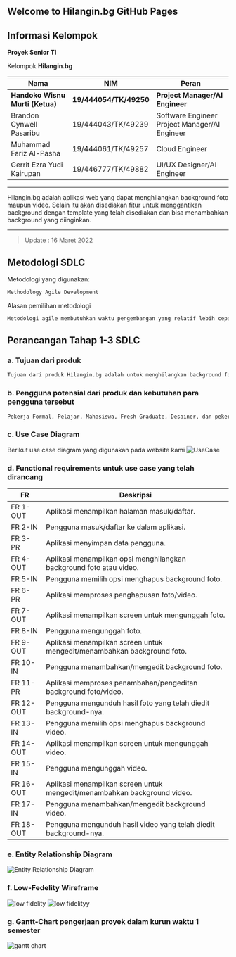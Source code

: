 ## Welcome to Hilangin.bg GitHub Pages

## Informasi Kelompok

**Proyek Senior TI**

Kelompok **Hilangin.bg**

|Nama|NIM|Peran|
|---|---|---|
|**Handoko Wisnu Murti (Ketua)**|**19/444054/TK/49250**|**Project Manager/AI Engineer**|
|Brandon Cynwell Pasaribu|19/444043/TK/49239|Software Engineer Project Manager/AI Engineer|
|Muhammad Fariz Al-Pasha|19/444061/TK/49257|Cloud Engineer|
|Gerrit Ezra Yudi Kairupan|19/446777/TK/49882|UI/UX Designer/AI Engineer|
___
Hilangin.bg adalah aplikasi web yang dapat menghilangkan background foto maupun video. Selain itu akan disediakan fitur untuk menggantikan background dengan template yang telah disediakan dan bisa menambahkan background yang diinginkan.
____
>Update : 16 Maret 2022

## Metodologi SDLC
Metodologi yang digunakan:
```markdown
Methodology Agile Development 
```
Alasan pemilihan metodologi
```markdown
Metodologi agile membutuhkan waktu pengembangan yang relatif lebih cepat dan tidak membutuhkan resource yang terlalu besar. Selain itu, dari sudut pandang pengguna, metodologi agile lebih adaptif ketika terdapat umpan balik dari pengguna sehingga bisa bisa langsung diperbaiki. Pengembangan yang dilakukan pada metodologi agile terfokus pada fitur-fitur prioritas terlebih dahulu sehingga tim pengembang pun bisa lebih nyaman dan fokus dalam proses pengembangannya. 
```
## Perancangan Tahap 1-3 SDLC
### a. Tujuan dari produk
```markdown
Tujuan dari produk Hilangin.bg adalah untuk menghilangkan background foto atau video. Background foto atau video yang telah dihilangkan juga bisa ditambahkan dengan template background baru sesuai keinginan. Tujuan lain dari produk ini adalah kecepatan waktu dalam menghilangkan background pada entitas yang diinginkan karena tidak memerlukan pengeditan yang rumit dan lama.
```
### b. Pengguna potensial dari produk dan kebutuhan para pengguna tersebut
```markdown
Pekerja Formal, Pelajar, Mahasiswa, Fresh Graduate, Desainer, dan pekerja kreatif.
```
### c. Use Case Diagram
Berikut use case diagram yang digunakan pada website kami
![UseCase](https://user-images.githubusercontent.com/83200319/158609932-89689e1e-6b6b-40be-8481-d96fb0b10b71.jpeg)



### d. Functional requirements untuk use case yang telah dirancang
|FR|Deskripsi|
|----|----|
|FR 1-OUT|Aplikasi menampilkan halaman masuk/daftar.|
|FR 2-IN|Pengguna masuk/daftar ke dalam aplikasi.|
|FR 3-PR|Aplikasi menyimpan data pengguna.|
|FR 4-OUT|Aplikasi menampilkan opsi menghilangkan background foto atau video.|
|FR 5-IN|Pengguna memilih opsi menghapus background foto.|
|FR 6-PR|Aplikasi memproses penghapusan foto/video.|
|FR 7-OUT|Aplikasi menampilkan screen untuk mengunggah foto.|
|FR 8-IN|Pengguna mengunggah foto.|
|FR 9-OUT|Aplikasi menampilkan screen untuk mengedit/menambahkan background foto.|
|FR 10-IN|Pengguna menambahkan/mengedit background foto.|
|FR 11-PR|Aplikasi memproses penambahan/pengeditan background foto/video.|
|FR 12-OUT|Pengguna mengunduh hasil foto yang telah diedit background-nya.|
|FR 13-IN|Pengguna memilih opsi menghapus background video.|
|FR 14-OUT|Aplikasi menampilkan screen untuk mengunggah video.|
|FR 15-IN|Pengguna mengunggah video.|
|FR 16-OUT|Aplikasi menampilkan screen untuk mengedit/menambahkan background video.|
|FR 17-IN|Pengguna menambahkan/mengedit background video.|
|FR 18-OUT|Pengguna mengunduh hasil video yang telah diedit background-nya.|


### e. Entity Relationship Diagram

![Entity Relationship Diagram](https://user-images.githubusercontent.com/83200319/158611971-346dbc04-539c-4cbd-94f1-65d81c6ffdf3.jpeg)


### f. Low-Fedelity Wireframe

![low fidelity](https://user-images.githubusercontent.com/83200319/158612586-21bdebbe-1b95-4fea-8e5b-a4a72487f3dc.jpeg)
![low fidelityy](https://user-images.githubusercontent.com/83200319/158612710-a806552a-11f5-481a-9c6e-cba9aa266056.jpeg)

### g. Gantt-Chart pengerjaan proyek dalam kurun waktu 1 semester
![gantt chart](https://user-images.githubusercontent.com/83200319/158613088-0d3105ec-6fc3-4c02-9931-99509c2e4af1.jpeg)
